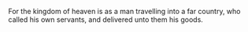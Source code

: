 For the kingdom of heaven is as a man travelling into a far country, who called his own servants, and delivered unto them his goods.
